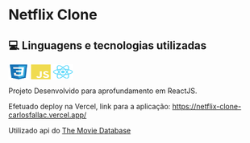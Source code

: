 # Netflix Clone

 ## 💻 Linguagens e tecnologias utilizadas
<p align="left"> <img align="center" alt="Carlos-CSS" height="30" width="40" src="https://raw.githubusercontent.com/devicons/devicon/master/icons/css3/css3-original.svg">
  <img align="center" alt="Carlos-Js" height="30" width="40" src="https://raw.githubusercontent.com/devicons/devicon/master/icons/javascript/javascript-plain.svg">
  <img align="center" alt="Carlos-React" height="30" width="40" src="https://raw.githubusercontent.com/devicons/devicon/master/icons/react/react-original.svg"></p>

  Projeto Desenvolvido para aprofundamento em ReactJS.

  Efetuado deploy na Vercel, link para a aplicação: https://netflix-clone-carlosfallac.vercel.app/

  Utilizado api do <a href="https://www.themoviedb.org/">The Movie Database</a>
